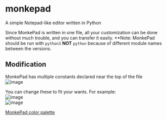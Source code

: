 # monkepad
A simple Notepad-like editor written in Python

Since MonkePad is written in one file, all your customization can be done without much trouble, and you can transfer it easily.
**Note: MonkePad should be run with `python3` __NOT__ `python` because of different module names between the versions.


## Modification
MonkePad has multiple constants declared near the top of the file<br/>
![image](https://user-images.githubusercontent.com/80077386/124516274-1d386480-dd96-11eb-9d49-1b568cede2f1.png)

You can change these to fit your wants. For example:
<br/>
![image](https://user-images.githubusercontent.com/80077386/124516387-5d97e280-dd96-11eb-9ffd-daa94dc9d865.png)<br/>
![image](https://user-images.githubusercontent.com/80077386/124516359-4ce76c80-dd96-11eb-8d33-9a17ab8c6a30.png)


[MonkePad color palette](https://lospec.com/palette-list/1bit-monitor-glow)
